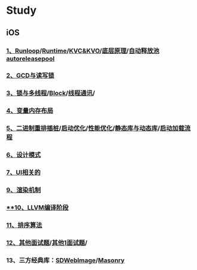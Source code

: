# Study

## iOS
### [1、Runloop](./runloop.md)/[Runtime](./runtime.md)/[KVC&KVO](./kvckvo.md)/[底层原理](./dicengyuanli.md)/[自动释放池autoreleasepool](./autoreleasepool.md)
### [2、GCD与读写锁](./GCD.md)
### [3、锁与多线程](./lock.md)/[Block](./block.md)/[线程通讯](./xiancheng.md)/

### [4、变量内存布局](./neicunbuju.md)
### [5、二进制重排插桩](erjinzhichazhuang.md)/[启动优化](./qidongyouhua.md)/[性能优化](./xingneng.md)/[静态库与动态库](./jingtaiku.md)/[启动加载流程](./start_ti.md)

### [6、设计模式](./shejimoshi.md)


### [7、UI相关的]()

### [9、渲染机制]()

### [**10、LLVM编译阶段](./llvm.md)
### [11、排序算法](./paixu.md)
### [12、其他面试题](media/mianshiti.pdf)/[其他1面试题](https://draveness.me/guan-yu-xie-ios-wen-ti-de-jie-da/)/[]()
### 13、三方经典库：[SDWebImage](./sdwebimage.md)/[Masonry](./masonry.md)

<!--## flutter
### [1、局部刷新]()

### [2、三棵树]()


### [3、异步]()

### [4、流]()


### [5、获取子widget大小]()-->
